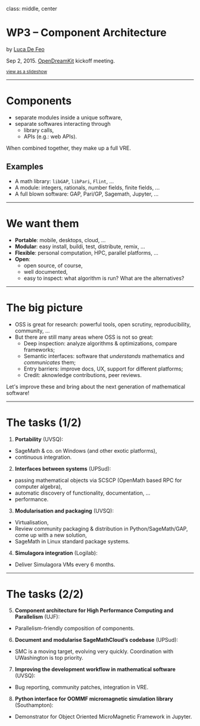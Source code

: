 class: middle, center

# WP3 – Component Architecture

by [Luca De Feo](http://defeo.lu/)

Sep 2, 2015. [OpenDreamKit](http://opendreamkit.org) kickoff meeting.

<small>[view as a slideshow](https://gnab.github.io/remark/remarkise?url=https://github.com/OpenDreamKit/OpenDreamKit.github.io/raw/master/meetings/2015-09-02-Kickoff/WorkPackages/WP3.md)</small>

---

# Components

- separate modules inside a unique software,
- separate softwares interacting through
  - library calls,
  - APIs (e.g.: web APIs).

When combined together, they make up a full VRE.

## Examples

- A math library: `libGAP`, `libPari`, `Flint`, ...
- A module: integers, rationals, number fields, finite fields, ...
- A full blown software: GAP, Pari/GP, Sagemath, Jupyter, ...

---

# We want them

- **Portable**: mobile, desktops, cloud, ...
- **Modular**: easy install, buildi, test, distribute, remix, ...
- **Flexible**: personal computation, HPC, parallel platforms, ...
- **Open**:
  - open source, of course,
  - well documented,
  - easy to inspect: what algorithm is run? What are the alternatives?

---

# The big picture

- OSS is great for research: powerful tools, open scrutiny, reproducibility, community, ...
- But there are still many areas where OSS is not so great:
  - Deep inspection: analyze algorithms & optimizations, compare frameworks;
  - Semantic interfaces: software that *understands* mathematics and *communicates* them;
  - Entry barriers: improve docs, UX, support for different platforms;
  - Credit: aknowledge contributions, peer reviews.

Let's improve these and bring about the next generation of mathematical software!

---

# The tasks (1/2)

1. **Portability** (UVSQ): 
  - SageMath & co. on Windows (and other exotic platforms), 
  - continuous integration.
2. **Interfaces between systems** (UPSud):
  - passing mathematical objects via SCSCP (OpenMath based RPC for computer algebra),
  - automatic discovery of functionality, documentation, ...
  - performance.
3. **Modularisation and packaging** (UVSQ):
  - Virtualisation,
  - Review community packaging & distribution in Python/SageMath/GAP, come up with a new solution,
  - SageMath in Linux standard package systems.
4. **Simulagora integration** (Logilab):
  - Deliver Simulagora VMs every 6 months.

---

# The tasks (2/2)

5. **Component architecture for High Performance Computing and Parallelism** (UJF):
  - Parallelism-friendly composition of components.
6. **Document and modularise SageMathCloud’s codebase** (UPSud):
  - SMC is a moving target, evolving very quickly. Coordination with UWashington is top priority.
7. **Improving the development workflow in mathematical software** (UVSQ):
  - Bug reporting, community patches, integration in VRE.
8. **Python interface for OOMMF micromagnetic simulation library** (Southampton):
  - Demonstrator for Object Oriented MicroMagnetic Framework in Jupyter.

